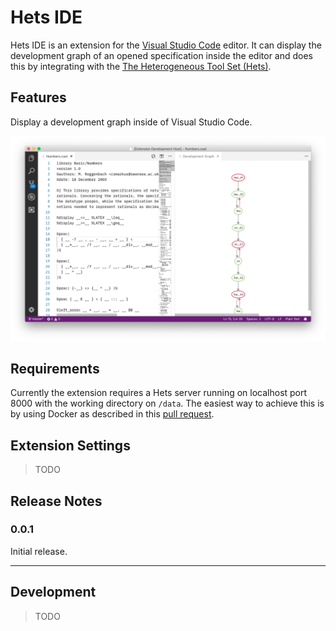# Hets IDE

Hets IDE is an extension for the [Visual Studio Code](https://code.visualstudio.com/) editor.
It can display the development graph of an opened specification inside the editor and does this by integrating with the [The Heterogeneous Tool Set (Hets)](http://hets.eu/).

## Features

Display a development graph inside of Visual Studio Code.

![display graph](resources/graph.png)

## Requirements

Currently the extension requires a Hets server running on localhost port 8000 with the working directory on `/data`.
The easiest way to achieve this is by using Docker as described in this [pull request](https://github.com/spechub/Hets/pull/1868).

## Extension Settings

> TODO

## Release Notes

### 0.0.1

Initial release.

---

## Development

> TODO

